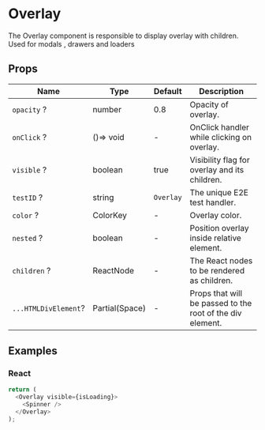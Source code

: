 # Overlay

The Overlay component is responsible to display overlay with children. Used for modals , drawers and loaders

## Props

| Name                 | Type           | Default   | Description                                               |
|----------------------|----------------|-----------|-----------------------------------------------------------|
| `opacity` ?          | number         | 0.8       | Opacity of overlay.                                       |
| `onClick` ?          | ()=> void      | -         | OnClick handler while clicking on overlay.                |
| `visible` ?          | boolean        | true      | Visibility flag for overlay and its children.             |
| `testID` ?           | string         | `Overlay` | The unique E2E test handler.                              |
| `color` ?            | ColorKey       | -         | Overlay color.                                            |
| `nested` ?           | boolean        | -         | Position overlay inside relative element.                 |
| `children` ?         | ReactNode      | -         | The React nodes to be rendered as children.               |
| `...HTMLDivElement`? | Partial(Space) | -         | Props that will be passed to the root of the div element. |

## Examples

### React

```javascript
return (
  <Overlay visible={isLoading}>
    <Spinner />
  </Overlay>
);
```
